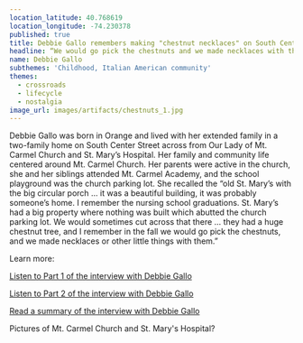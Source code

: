```yaml
---
location_latitude: 40.768619
location_longitude: -74.230378
published: true
title: Debbie Gallo remembers making "chestnut necklaces" on South Centre Street
headline: “We would go pick the chestnuts and we made necklaces with them”
name: Debbie Gallo
subthemes: 'Childhood, Italian American community'
themes:
  - crossroads
  - lifecycle
  - nostalgia
image_url: images/artifacts/chestnuts_1.jpg
---
```

Debbie Gallo was born in Orange and lived with her extended family in a two-family home on South Center Street across from Our Lady of Mt. Carmel Church and St. Mary’s Hospital. Her family and community life centered around Mt. Carmel Church. Her parents were active in the church, she and her siblings attended Mt. Carmel Academy, and the school playground was the church parking lot. She recalled the “old St. Mary’s with the big circular porch … it was a beautiful building, it was probably someone’s home. I remember the nursing school graduations. St. Mary’s had a big property where nothing was built which abutted the church parking lot. We would sometimes cut across that there … they had a huge chestnut tree, and I remember in the fall we would go pick the chestnuts, and we made necklaces or other little things with them.”  

Learn more:  

[Listen to Part 1 of the interview with Debbie Gallo](https://soundcloud.com/user-773139664/debbie-gallo-interview-10-15-15-part-1)  

[Listen to Part 2 of the interview with Debbie Gallo](https://soundcloud.com/user-773139664/debbie-gallo-interview-10-15-15-part-2)  

[Read a summary of the interview with Debbie Gallo](https://github.com/uofo/reverse-archaeology-content/raw/gh-pages/files/Debbie%20Gallo%2010-15-15.1%20%26%20Debbie%20Gallo%2010-15-2%2C%20b.%201953..pdf)

Pictures of Mt. Carmel Church and St. Mary's Hospital?
